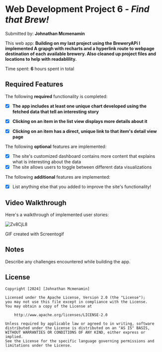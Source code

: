 # Web Development Project 6 - *Find that Brew!*

Submitted by: **Johnathan Mcmenamin**

This web app: **Building on my last project using the BreweryAPi I implemented A grapgh with recharts and a hyperlink route to webpage destination of each available brewery. Also cleaned up project files and locations to help with readablility.**

Time spent: **6** hours spent in total

## Required Features

The following **required** functionality is completed:

- [x] **The app includes at least one unique chart developed using the fetched data that tell an interesting story**
- [x] **Clicking on an item in the list view displays more details about it**
- [x] **Clicking on an item has a direct, unique link to that item's detail view page**


The following **optional** features are implemented:

- [x] The site's customized dashboard contains more content that explains what is interesting about the data
- [x] The site allows users to toggle between different data visualizations

The following **additional** features are implemented:

* [x] List anything else that you added to improve the site's functionality!

## Video Walkthrough

Here's a walkthrough of implemented user stories:

![Zv8CjL8](https://github.com/JohnMcmen/FindthatBrew/assets/98662843/f87579c3-07fa-4ccc-8d2c-6468ca0ec2d3)


<!-- Replace this with whatever GIF tool you used! -->
GIF created with Screentogif 
<!-- Recommended tools:
[Kap](https://getkap.co/) for macOS
[ScreenToGif](https://www.screentogif.com/) for Windows
[peek](https://github.com/phw/peek) for Linux. -->

## Notes

Describe any challenges encountered while building the app.

## License

    Copyright [2024] [Johnathan Mcmenamin]

    Licensed under the Apache License, Version 2.0 (the "License");
    you may not use this file except in compliance with the License.
    You may obtain a copy of the License at

        http://www.apache.org/licenses/LICENSE-2.0

    Unless required by applicable law or agreed to in writing, software
    distributed under the License is distributed on an "AS IS" BASIS,
    WITHOUT WARRANTIES OR CONDITIONS OF ANY KIND, either express or implied.
    See the License for the specific language governing permissions and
    limitations under the License.
